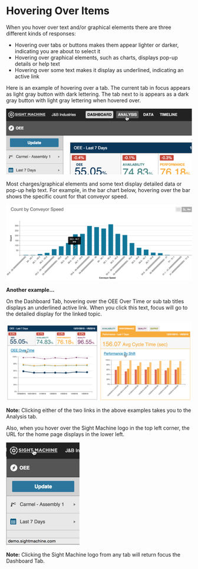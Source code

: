 # Hovering Over Items
 When you hover over text and/or graphical elements there are three different kinds of responses:
 
 * Hovering over tabs or buttons makes them appear lighter or darker, indicating you are about to select it
 * Hovering over graphical elements, such as charts, displays pop-up details or help text
 * Hovering over some text makes it display as underlined, indicating an active link
 
 Here is an example of hovering over a tab. The current tab in focus appears as light gray button with dark lettering. The tab next to is appears as a dark gray button with light gray lettering when hovered over. 

 ![](hoverSelectBorderE.png)


 Most charges/graphical elements and some text display detailed data or pop-up help text. For example, in the bar chart below, hovering over the bar shows the specific count for that conveyor speed.

![](hoverGraphicDetailE.png)


 **Another example...**
 
 On the Dashboard Tab, hovering over the OEE Over Time or sub tab titles displays an underlined active link. When you click this text, focus will go to the detailed display for the linked topic.

![](hoverActiveLinksE.png)

**Note:** Clicking either of the two links in the above examples takes you to the Analysis tab. 

Also, when you hover over the Sight Machine logo in the top left corner, the URL for the home page displays in the lower left.

![](hoverSightMachineLogoE.png)

**Note:** Clicking the Sight Machine logo from any tab will return focus the Dashboard Tab.